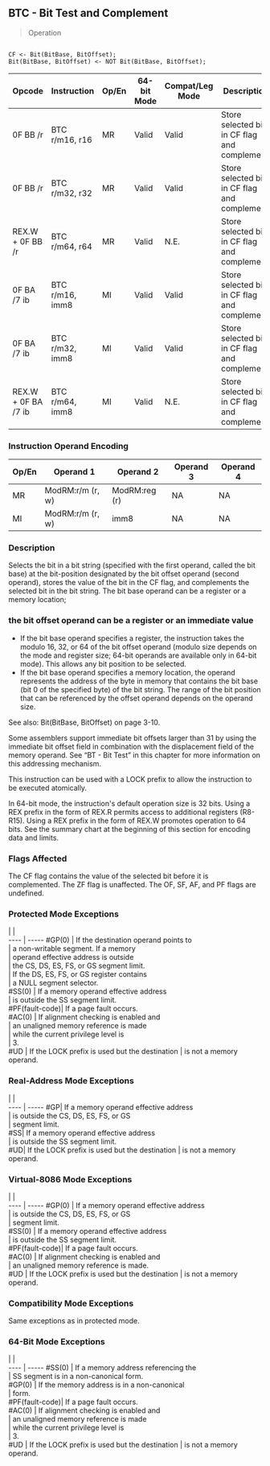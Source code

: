 ## BTC - Bit Test and Complement

> Operation
``` slim

CF <- Bit(BitBase, BitOffset);
Bit(BitBase, BitOffset) <- NOT Bit(BitBase, BitOffset);

```

 Opcode             | Instruction    | Op/En| 64-bit Mode| Compat/Leg Mode| Description                                  
 ---  | --- | --- | --- | --- | ---
 0F BB /r           | BTC r/m16, r16 | MR   | Valid      | Valid          | Store selected bit in CF flag and complement.
 0F BB /r           | BTC r/m32, r32 | MR   | Valid      | Valid          | Store selected bit in CF flag and complement.
 REX.W + 0F BB /r   | BTC r/m64, r64 | MR   | Valid      | N.E.           | Store selected bit in CF flag and complement.
 0F BA /7 ib        | BTC r/m16, imm8| MI   | Valid      | Valid          | Store selected bit in CF flag and complement.
 0F BA /7 ib        | BTC r/m32, imm8| MI   | Valid      | Valid          | Store selected bit in CF flag and complement.
 REX.W + 0F BA /7 ib| BTC r/m64, imm8| MI   | Valid      | N.E.           | Store selected bit in CF flag and complement.

### Instruction Operand Encoding
 Op/En| Operand 1       | Operand 2    | Operand 3| Operand 4
 ---  | --- | --- | --- | ---
 MR   | ModRM:r/m (r, w)| ModRM:reg (r)| NA       | NA       
 MI   | ModRM:r/m (r, w)| imm8         | NA       | NA       

### Description
Selects the bit in a bit string (specified with the first operand, called the
bit base) at the bit-position designated by the bit offset operand (second operand),
stores the value of the bit in the CF flag, and complements the selected bit
in the bit string. The bit base operand can be a register or a memory location;
### the bit offset operand can be a register or an immediate value

 - If the bit base operand specifies a register, the instruction takes the modulo
16, 32, or 64 of the bit offset operand (modulo size depends on the mode and
register size; 64-bit operands are available only in 64-bit mode). This allows
any bit position to be selected.
 - If the bit base operand specifies a memory location, the operand represents
the address of the byte in memory that contains the bit base (bit 0 of the specified
byte) of the bit string. The range of the bit position that can be referenced
by the offset operand depends on the operand size.

See also: Bit(BitBase, BitOffset) on page 3-10.

Some assemblers support immediate bit offsets larger than 31 by using the immediate
bit offset field in combination with the displacement field of the memory operand.
See “BT - Bit Test” in this chapter for more information on this addressing mechanism.

This instruction can be used with a LOCK prefix to allow the instruction to
be executed atomically.

In 64-bit mode, the instruction's default operation size is 32 bits. Using a
REX prefix in the form of REX.R permits access to additional registers (R8-R15).
Using a REX prefix in the form of REX.W promotes operation to 64 bits. See the
summary chart at the beginning of this section for encoding data and limits.



### Flags Affected
The CF flag contains the value of the selected bit before it is complemented.
The ZF flag is unaffected. The OF, SF, AF, and PF flags are undefined.


### Protected Mode Exceptions
   | |  
---- | -----
 #GP(0)         | If the destination operand points to          
                | a non-writable segment. If a memory           
                | operand effective address is outside          
                | the CS, DS, ES, FS, or GS segment limit.      
                | If the DS, ES, FS, or GS register contains    
                | a NULL segment selector.                      
 #SS(0)         | If a memory operand effective address         
                | is outside the SS segment limit.              
 #PF(fault-code)| If a page fault occurs.                       
 #AC(0)         | If alignment checking is enabled and          
                | an unaligned memory reference is made         
                | while the current privilege level is          
                | 3.                                            
 #UD            | If the LOCK prefix is used but the destination
                | is not a memory operand.                      

### Real-Address Mode Exceptions
   | |  
---- | -----
 #GP| If a memory operand effective address         
    | is outside the CS, DS, ES, FS, or GS          
    | segment limit.                                
 #SS| If a memory operand effective address         
    | is outside the SS segment limit.              
 #UD| If the LOCK prefix is used but the destination
    | is not a memory operand.                      

### Virtual-8086 Mode Exceptions
   | |  
---- | -----
 #GP(0)         | If a memory operand effective address         
                | is outside the CS, DS, ES, FS, or GS          
                | segment limit.                                
 #SS(0)         | If a memory operand effective address         
                | is outside the SS segment limit.              
 #PF(fault-code)| If a page fault occurs.                       
 #AC(0)         | If alignment checking is enabled and          
                | an unaligned memory reference is made.        
 #UD            | If the LOCK prefix is used but the destination
                | is not a memory operand.                      

### Compatibility Mode Exceptions
Same exceptions as in protected mode.


### 64-Bit Mode Exceptions
   | |  
---- | -----
 #SS(0)         | If a memory address referencing the           
                | SS segment is in a non-canonical form.        
 #GP(0)         | If the memory address is in a non-canonical   
                | form.                                         
 #PF(fault-code)| If a page fault occurs.                       
 #AC(0)         | If alignment checking is enabled and          
                | an unaligned memory reference is made         
                | while the current privilege level is          
                | 3.                                            
 #UD            | If the LOCK prefix is used but the destination
                | is not a memory operand.                      
